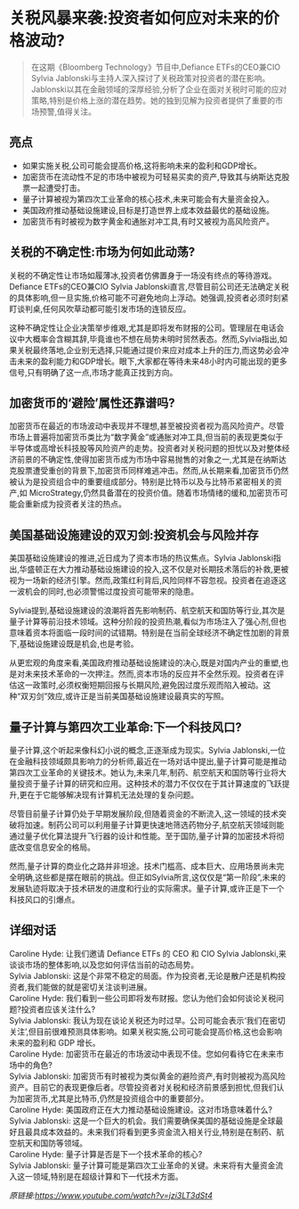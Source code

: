 # 关税风暴来袭:投资者如何应对未来的价格波动?

>在这期《Bloomberg Technology》节目中,Defiance ETFs的CEO兼CIO Sylvia Jablonski与主持人深入探讨了关税政策对投资者的潜在影响。Jablonski以其在金融领域的深厚经验,分析了企业在面对关税时可能的应对策略,特别是价格上涨的潜在趋势。她的独到见解为投资者提供了重要的市场预警,值得关注。

## 亮点
- 如果实施关税,公司可能会提高价格,这将影响未来的盈利和GDP增长。  
- 加密货币在流动性不足的市场中被视为可轻易买卖的资产,导致其与纳斯达克股票一起遭受打击。  
- 量子计算被视为第四次工业革命的核心技术,未来可能会有大量资金投入。  
- 美国政府推动基础设施建设,目标是打造世界上成本效益最优的基础设施。  
- 加密货币有时被视为数字黄金和通胀对冲工具,有时又被视为高风险资产。

## 关税的不确定性:市场为何如此动荡?
关税的不确定性让市场如履薄冰,投资者仿佛置身于一场没有终点的等待游戏。Defiance ETFs的CEO兼CIO Sylvia Jablonski直言,尽管目前公司还无法确定关税的具体影响,但一旦实施,价格可能不可避免地向上浮动。她强调,投资者必须时刻紧盯谈判桌,任何风吹草动都可能引发市场的连锁反应。

这种不确定性让企业决策举步维艰,尤其是即将发布财报的公司。管理层在电话会议中大概率会含糊其辞,毕竟谁也不想在局势未明时贸然表态。然而,Sylvia指出,如果关税最终落地,企业别无选择,只能通过提价来应对成本上升的压力,而这势必会冲击未来的盈利能力和GDP增长。眼下,大家都在等待未来48小时内可能出现的更多信号,只有明确了这一点,市场才能真正找到方向。

## 加密货币的‘避险’属性还靠谱吗?
加密货币在最近的市场波动中表现并不理想,甚至被投资者视为高风险资产。尽管市场上普遍将加密货币类比为“数字黄金”或通胀对冲工具,但当前的表现更类似于半导体或高增长科技股等风险资产的走势。投资者对关税问题的担忧以及对整体经济前景的不确定性,使得加密货币成为市场中容易抛售的对象之一,尤其是在纳斯达克股票遭受重创的背景下,加密货币同样难逃冲击。然而,从长期来看,加密货币仍然被认为是投资组合中的重要组成部分。特别是比特币以及与比特币紧密相关的资产,如 MicroStrategy,仍然具备潜在的投资价值。随着市场情绪的缓和,加密货币可能会重新成为投资者关注的热点。

## 美国基础设施建设的双刃剑:投资机会与风险并存
美国基础设施建设的推进,近日成为了资本市场的热议焦点。Sylvia Jablonski指出,华盛顿正在大力推动基础设施建设的投入,这不仅是对长期技术落后的补救,更被视为一场新的经济引擎。然而,政策红利背后,风险同样不容忽视。投资者在追逐这一波机会的同时,也必须警惕过度投资可能带来的隐患。

Sylvia提到,基础设施建设的浪潮将首先影响制药、航空航天和国防等行业,其次是量子计算等前沿技术领域。这种分阶段的投资热潮,看似为市场注入了强心剂,但也意味着资本将面临一段时间的试错期。特别是在当前全球经济不确定性加剧的背景下,基础设施建设既是机会,也是考验。

从更宏观的角度来看,美国政府推动基础设施建设的决心,既是对国内产业的重塑,也是对未来技术革命的一次押注。然而,资本市场的反应并不全然乐观。投资者在评估这一政策时,必须权衡短期回报与长期风险,避免因过度乐观而陷入被动。这种“双刃剑”效应,或许正是当前美国基础设施建设最真实的写照。

## 量子计算与第四次工业革命:下一个科技风口?
量子计算,这个听起来像科幻小说的概念,正逐渐成为现实。Sylvia Jablonski,一位在金融科技领域颇具影响力的分析师,最近在一场对话中提出,量子计算可能是推动第四次工业革命的关键技术。她认为,未来几年,制药、航空航天和国防等行业将大量投资于量子计算的研究和应用。这种技术的潜力不仅仅在于其计算速度的飞跃提升,更在于它能够解决现有计算机无法处理的复杂问题。

尽管目前量子计算仍处于早期发展阶段,但随着资金的不断流入,这一领域的技术突破将加速。制药公司可以利用量子计算更快速地筛选药物分子,航空航天领域则能通过量子优化算法提升飞行器的设计和性能。至于国防,量子计算的加密技术将彻底改变信息安全的格局。

然而,量子计算的商业化之路并非坦途。技术门槛高、成本巨大、应用场景尚未完全明确,这些都是摆在眼前的挑战。但正如Sylvia所言,这仅仅是“第一阶段”,未来的发展轨迹将取决于技术研发的进度和行业的实际需求。量子计算,或许正是下一个科技风口的引爆点。

## 详细对话
Caroline Hyde: 让我们邀请 Defiance ETFs 的 CEO 和 CIO Sylvia Jablonski,来谈谈市场的整体影响,以及您如何评估当前的动态局势。  
Sylvia Jablonski: 这是个非常不稳定的局面。作为投资者,无论是散户还是机构投资者,我们能做的就是密切关注谈判进展。  
Caroline Hyde: 我们看到一些公司即将发布财报。您认为他们会如何谈论关税问题?投资者应该关注什么?  
Sylvia Jablonski: 我认为现在谈论关税还为时过早。公司可能会表示‘我们在密切关注’,但目前很难预测具体影响。如果关税实施,公司可能会提高价格,这也会影响未来的盈利和 GDP 增长。  
Caroline Hyde: 加密货币在最近的市场波动中表现不佳。您如何看待它在未来市场中的角色?  
Sylvia Jablonski: 加密货币有时被视为类似黄金的避险资产,有时则被视为高风险资产。目前它的表现更像后者。尽管投资者对关税和经济前景感到担忧,但我们认为加密货币,尤其是比特币,仍然是投资组合中的重要部分。  
Caroline Hyde: 美国政府正在大力推动基础设施建设。这对市场意味着什么?  
Sylvia Jablonski: 这是一个巨大的机会。我们需要确保美国的基础设施是全球最好且最具成本效益的。未来我们将看到更多资金流入相关行业,特别是在制药、航空航天和国防等领域。  
Caroline Hyde: 量子计算是否是下一个技术革命的核心?  
Sylvia Jablonski: 量子计算可能是第四次工业革命的关键。未来将有大量资金流入这一领域,特别是在超级计算和下一代技术方面。

_原链接:https://www.youtube.com/watch?v=jzi3LT3dSt4_